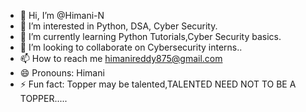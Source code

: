 - 👋 Hi, I’m @Himani-N
- 👀 I’m interested in Python, DSA, Cyber Security.
- 🌱 I’m currently learning Python Tutorials,Cyber Security basics.
- 💞️ I’m looking to collaborate on Cybersecurity interns..
- 📫 How to reach me himanireddy875@gmail.com
- 😄 Pronouns: Himani
- ⚡ Fun fact: Topper may be talented,TALENTED NEED NOT TO BE A TOPPER.....

<!---
Himani-N/Himani-N is a ✨ special ✨ repository because its `README.md` (this file) appears on your GitHub profile.
You can click the Preview link to take a look at your changes.
--->
